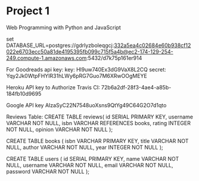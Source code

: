 # Project 1

Web Programming with Python and JavaScript

set DATABASE_URL=postgres://gdrlyzboleqgcj:332a5ea4c02684e60b938cf12022e6703ecc50a81de4195395fb099c715f5a4b@ec2-174-129-254-249.compute-1.amazonaws.com:5432/d7k75p161er914



For Goodreads api key:
key: Hl9uw740Ex3dG9VaX8L2CQ
secret: Yqy2Jk0WtpFHYIR31hLWy6pRG7Guo7M6XRwOOgMEYE

Heroku API key to Authorize Travis CI: 72b6a2df-28f3-4ae4-a85b-184fb10d9695

Google API key    AIzaSyC22N7548uoXsns9QtYg49C64G2O7d1qto


Reviews Table:
CREATE TABLE reviews(
    id SERIAL PRIMARY KEY,
    username VARCHAR NOT NULL,
    isbn VARCHAR REFERENCES books,
    rating INTEGER NOT NULL,
    opinion VARCHAR NOT NULL
);

CREATE TABLE books (
     isbn VARCHAR  PRIMARY KEY,
    title VARCHAR NOT NULL,
    author VARCHAR NOT NULL,
    year INTEGER NOT NULL
 );

 CREATE TABLE users (
     id SERIAL PRIMARY KEY,
     name VARCHAR NOT NULL,
     username VARCHAR NOT NULL,
     email VARCHAR NOT NULL,
     password VARCHAR NOT NULL
 );